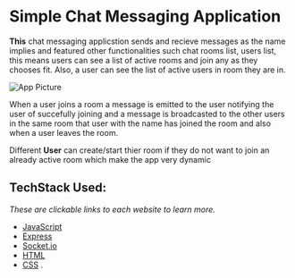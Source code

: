 # Simple Chat Messaging Application

**This** chat messaging applicstion sends and recieve messages as the name implies and featured other functionalities such chat rooms list, users list, this means
users can see a list of active rooms and join any as they chooses fit.
Also, a user can see the list of active users in room they are in.

<img src="https://www.nodemma.com/_next/image?url=%2Fmsapp.png&w=640&q=75"  alt="App Picture" />

When a user joins a room a message is emitted to the user notifying the user of succefully joining and a message is broadcasted to the other users in the same room that user with the name has joined the room and also when a user leaves the room.

Different **User** can create/start thier room if they do not want to join an already active room which make the app very dynamic

## TechStack Used:

_These are clickable links to each website to learn more._

- [JavaScript](https://developer.mozilla.org/en-US/docs/Web/JavaScript)
- [Express](https://expressjs.com)
- [Socket.io](https://socket.io)
- [HTML](https://developer.mozilla.org/en-US/docs/Web/HTML)
- [CSS](https://developer.mozilla.org/en-US/docs/Web/CSS) .

